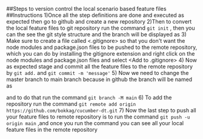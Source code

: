 ##Steps to version control the local scenario based feature files
##Instructions
1)Once all the step definitions are done and executed as expected then go to github and create a new repository
2)Then to convert the local feature files to git repository run the command `git init` , then you can the see the git style structure and the branch will be displayed as <master>
3) Make sure to create a file called <.gitignore> so that you don't want the node modules and package.json files to be pushed to the remote repository, which you can do by installing the gitignore extension and right click on the node modules and package.json files and select <Add to .gitignore>
4) Now as expected stage and commit all the feature files to the remote repository by `git add.` and `git commit -m 'message'`
5) Now we need to change the master branch to main branch because in github the branch will be named as <main> and to do that run the command `git branch -M main`
6) To add the repository run the command `git remote add origin https://github.com/bokkag/cucumber-dt.git`
7) Now the last step to push all your feature files to remote repository is to run the command `git push -u origin main` ,and once you run the command you can see all your local feature files in the remote repository

